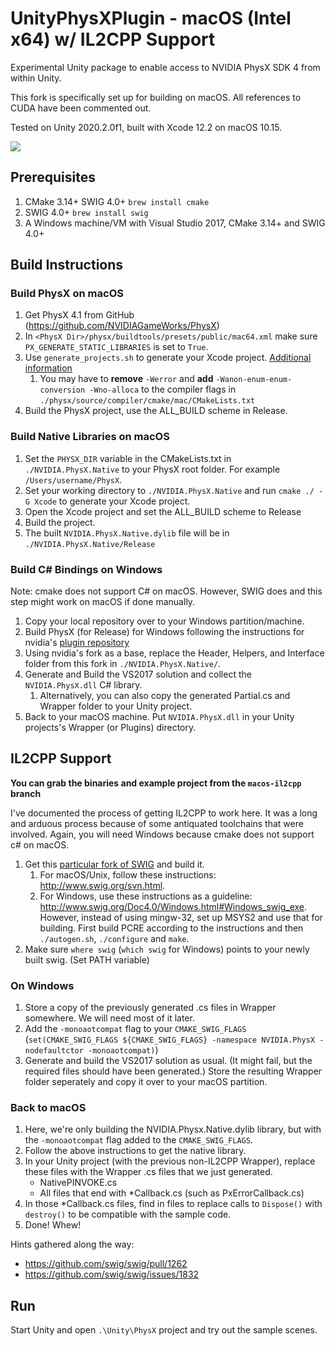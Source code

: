 # UnityPhysXPlugin - macOS (Intel x64) w/ IL2CPP Support
Experimental Unity package to enable access to NVIDIA PhysX SDK 4 from within Unity.  

This fork is specifically set up for building on macOS. All references to CUDA have been commented out.

Tested on Unity 2020.2.0f1, built with Xcode 12.2 on macOS 10.15.

![](https://media2.giphy.com/media/ccjpXXMEhVpYaJsARV/giphy.gif?cid=790b7611be7f642ee71792bcd1e5a256991de528bc76d207&rid=giphy.gif&ct=g)

Prerequisites
---
1. CMake 3.14+ SWIG 4.0+ `brew install cmake`
1. SWIG 4.0+ `brew install swig`
1. A Windows machine/VM with Visual Studio 2017, CMake 3.14+ and SWIG 4.0+

Build Instructions
---
### Build PhysX on macOS

1. Get PhysX 4.1 from GitHub (https://github.com/NVIDIAGameWorks/PhysX)
1. In `<PhysX Dir>/physx/buildtools/presets/public/mac64.xml` make sure `PX_GENERATE_STATIC_LIBRARIES` is set to `True`.
1. Use `generate_projects.sh` to generate your Xcode project. [Additional information](https://gameworksdocs.nvidia.com/PhysX/4.1/documentation/platformreadme/mac/readme_mac.html)
    1. You may have to **remove** `-Werror` and **add** `-Wanon-enum-enum-conversion -Wno-alloca` to the compiler flags in `./physx/source/compiler/cmake/mac/CMakeLists.txt`
1. Build the PhysX project, use the ALL_BUILD scheme in Release.

### Build Native Libraries on macOS

1. Set the `PHYSX_DIR` variable in the CMakeLists.txt in `./NVIDIA.PhysX.Native` to your PhysX root folder. For example `/Users/username/PhysX`.
1. Set your working directory to `./NVIDIA.PhysX.Native` and run `cmake ./ -G Xcode` to generate your Xcode project.
1. Open the Xcode project and set the ALL_BUILD scheme to Release
1. Build the project.
1. The built `NVIDIA.PhysX.Native.dylib` file will be in `./NVIDIA.PhysX.Native/Release`

### Build C# Bindings on Windows

Note: cmake does not support C# on macOS. However, SWIG does and this step might work on macOS if done manually.
1. Copy your local repository over to your Windows partition/machine.
1. Build PhysX (for Release) for Windows following the instructions for nvidia's [plugin repository](https://github.com/NVIDIAGameWorks/UnityPhysXPlugin)
1. Using nvidia's fork as a base, replace the Header, Helpers, and Interface folder from this fork in `./NVIDIA.PhysX.Native/`.
1. Generate and Build the VS2017 solution and collect the `NVIDIA.PhysX.dll` C# library.
    1. Alternatively, you can also copy the generated Partial.cs and Wrapper folder to your Unity project.
1. Back to your macOS machine. Put `NVIDIA.PhysX.dll` in your Unity projects's Wrapper (or Plugins) directory.

IL2CPP Support
---

**You can grab the binaries and example project from the `macos-il2cpp` branch**

I've documented the process of getting IL2CPP to work here. It was a long and arduous process because of some antiquated toolchains that were involved.
Again, you will need Windows because cmake does not support c# on macOS.

1. Get this [particular fork of SWIG](https://github.com/LostPolygon/swig/tree/monoaot) and build it.
    1. For macOS/Unix, follow these instructions: http://www.swig.org/svn.html.
    2. For Windows, use these instructions as a guideline: http://www.swig.org/Doc4.0/Windows.html#Windows_swig_exe. However, instead of using mingw-32, set up MSYS2 and use that for building. First build PCRE according to the instructions and then `./autogen.sh`, `./configure` and `make`.
1. Make sure `where swig` (`which swig` for Windows) points to your newly built swig. (Set PATH variable)

### On Windows
1. Store a copy of the previously generated .cs files in Wrapper somewhere. We will need most of it later.
1. Add the `-monoaotcompat` flag to your `CMAKE_SWIG_FLAGS` (`set(CMAKE_SWIG_FLAGS ${CMAKE_SWIG_FLAGS} -namespace NVIDIA.PhysX -nodefaultctor -monoaotcompat)`)
1. Generate and build the VS2017 solution as usual. (It might fail, but the required files should have been generated.) Store the resulting Wrapper folder seperately and copy it over to your macOS partition.

### Back to macOS
1. Here, we're only building the NVIDIA.Physx.Native.dylib library, but with the `-monoaotcompat` flag added to the `CMAKE_SWIG_FLAGS`.
1. Follow the above instructions to get the native library.
1. In your Unity project (with the previous non-IL2CPP Wrapper), replace these files with the Wrapper .cs files that we just generated.
    - NativePINVOKE.cs
    - All files that end with \*Callback.cs (such as PxErrorCallback.cs)
1. In those \*Callback.cs files, find in files to replace calls to `Dispose()` with `destroy()` to be compatible with the sample code.
1. Done! Whew!

Hints gathered along the way:
- https://github.com/swig/swig/pull/1262
- https://github.com/swig/swig/issues/1832

Run
---

Start Unity and open `.\Unity\PhysX` project and try out the sample scenes.


